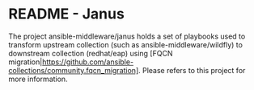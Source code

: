 # README - Janus

The project ansible-middleware/janus holds a set of playbooks used to transform upstream collection (such as ansible-middleware/wildfly) to downstream collection (redhat/eap) using [FQCN migration|https://github.com/ansible-collections/community.fqcn_migration]. Please refers to this project for more information.
